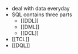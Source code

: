 - deal with data everyday
- SQL contains three parts
	- [[DDL]]
	- [[DML]]
	- [[DCL]]
- [[TCL]]
- [[DQL]]